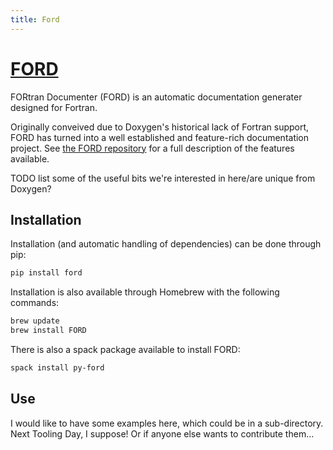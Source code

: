 ```yaml
---
title: Ford
---
```


# [FORD](https://github.com/Fortran-FOSS-Programmers/ford)

FORtran Documenter (FORD) is an automatic documentation generater designed for Fortran.

Originally conveived due to Doxygen's historical lack of Fortran support, FORD has turned into a well established and feature-rich documentation project.
See [the FORD repository](https://github.com/Fortran-FOSS-Programmers/ford) for a full description of the features available.

TODO list some of the useful bits we're interested in here/are unique from Doxygen?

## Installation

Installation (and automatic handling of dependencies) can be done through pip:

```sh
pip install ford
```

Installation is also available through Homebrew with the following commands:

```sh
brew update
brew install FORD
```

There is also a spack package available to install FORD:

```sh
spack install py-ford
```

## Use

I would like to have some examples here, which could be in a sub-directory. 
Next Tooling Day, I suppose!
Or if anyone else wants to contribute them...
